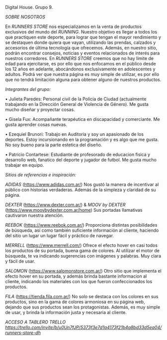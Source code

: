 Digital House. Grupo 9.

_SOBRE NOSOTROS_

En _RUNNERS STORE_ nos especializamos en la venta de productos exclusivos del mundo del _RUNNING_. Nuestro objetivo es llegar a todos los que practiquen este deporte, para lograr que tengan el mayor rendimiento y se destaquen donde quiera que vayan, utilizando las prendas, calzados y accesorios de última tecnología que ofrecemos.
Además, en nuestro sitio, podrán encontrar consejos, noticias y eventos relacionados de interés para nuestros corredores.
En _RUNNERS STORE_ creemos que no hay límite de edad para ejercitarse, es por ello que nos enfocamos en el público desde los 12 años en adelante, abocándonos exclusivamente en adolescentes y adultos. Podrá ver que nuestra página es muy simple de utilizar, es por ello que no tendrá limitación alguna para obtener alguno de nuestros productos.

_Integrantes del grupo:_

• Julieta Paredes: Personal civil de la Policía de Ciudad (actualmente trabajando en la Dirección General de Violencia de Género). Me gusta mucho diseñar y proyectar cosas.

• Gisela Fux: Acompañante terapéutica en discapacidad y comerciante. Me gusta aprender cosas nuevas.

• Ezequiel Brunori: Trabajo en Auditoria y soy un apasionado de los deportes. Estoy incursionando en la programación y es algo que me gusta. No soy bueno para la parte estetica del diseño.

• Patricio Contartese: Estudiante de profesorado de educacion fisica y desarrollo web, fanatico del deporte y jugador de futbol. Me gusta mucho trabajar en equipo.

_Sitios de referencias e inspiración:_

_ADIDAS_ (https://www.adidas.com.ar/)
Nos gustó la manera de incentivar al público con historias verdaderas. Además de la simpleza y claridad de su página.

_DEXTER_ (https://www.dexter.com.ar/) & _MOOV by DEXTER_ (https://www.moovbydexter.com.ar/home)
Sus portadas llamativas cautivaron nuestra atención.

_REEBOK_ (https://www.reebok.com.ar/)
Proporciona distintas posibilidades de búsqueda, así como también suficiente información al cliente, haciendo del sitio un lugar un lugar fácil y práctico de navegar.

_MERRELL_ (https://www.merrell.com/)
Ofrece el efecto hover en casi todos los productos de su portada, buena gama de colores. Al utilizar el motor de búsqueda, te va indicando sugerencias con imágenes y palabras. Muy clara y fácil de usar.

_SALOMON_ (https://www.salomonstore.com.ar/)
Otro sitio que implementa el efecto hover en su portada, y además brinda bastante informacion al cliente, indicando los materiales con los que fueron confeccionados los productos.

_FILA_ (https://tienda.fila.com.ar/)
No solo se destaca con los colores en sus productos, sino en la gama de colores armoniosa en su página web, dejando que sus productos sean los protagonistas. Además, es muy simple de usar, y brinda la información justa y necesaria al cliente.


_ACCESO A TABLERO TRELLO https://trello.com/invite/b/u0Un7fJP/5373f3e7d1a4173f21b4a8bd33d5ea04/runners-store-dh_